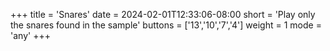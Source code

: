 +++
title = 'Snares'
date = 2024-02-01T12:33:06-08:00
short = 'Play only the snares found in the sample'
buttons = ['13','10','7','4']
weight = 1
mode = 'any'
+++



